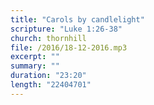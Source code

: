 ```yaml
---
title: "Carols by candlelight"
scripture: "Luke 1:26-38"
church: thornhill
file: /2016/18-12-2016.mp3
excerpt: ""
summary: ""
duration: "23:20"
length: "22404701"
---
```

